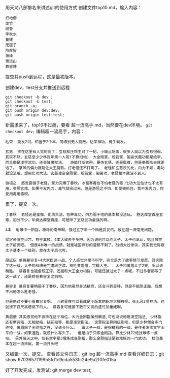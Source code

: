 用天龙八部排名来讲述git的使用方式
创建文件top10.md，输入内容：
```
扫地僧  
虚竹  
段誉  
李秋水  
童姥  
无崖子  
鸠摩智  
萧峰  
萧远山  
慕容博  
```
提交并push到远程，这是最初版本。

创建dev，test分支并推送到远程
```
git checkout -b dev ;
git checkout -b test;
git branch -a;
git push origin dev:dev;
git push origin test:test;
```

新需求来了，top10不过瘾，要看 超一流高手.md，当然要在dev环境。
`git checkout dev;`
编辑超一流高手，内容：
```
枯荣  能发2剑，相当于2个本，同级别无人能敌。枯荣神功，徒手剃发。

玄慈  排在这里有人觉的高了，玄慈和庄帮主对了一招，小输点场面，很多人就以为玄慈很弱。其实不然，玄慈至少少林百年第一人呢(不算扫地)，大金刚掌，般若掌，袈裟伏魔功都是绝学，而且都是凌空武功。还会降魔杖法。  游能打断衣带，要伤玄慈，还是挺难，但是拳脚功夫就差远了。 掌风的偏力就能让大王腿软。打老怪还不打跪了。 老怪和玄慈没的比，内力不如，毒功就没法用。想用化功大法，玄慈凌空金刚掌，般若掌，袈裟功，老怪根本就沾不到人。

游坦之  感觉要强于老怪，掌力完爆丁春秋，冰蚕寒毒也不怕老怪的毒,化功大法估计也不太有用，参照玄难，如果不发内力，毒气就会过来。但是游坦之不怕，即使被抓住，我不发内力，你爱用毒用毒呗。
```
累了，提交一次。
```
丁春秋  老怪还是蛮强，化功大法，各种毒功，内力弱于他的基本都没法玩。 胜达摩堂首座玄难，加分不少，毕竟达摩堂首座，可是除了玄慈武功最强的啊。

4本  射雕中一阳指，稳稳的南帝啊，强过玄字辈一个档是妥妥的。放在超一流毫无问题。

保定帝凌空点穴，神乎其技。4本大致差不多吧。因为说他可以胜太子，太子也承认，姑且放在太子前面吧。 但是4本唯一的战绩，就是被国师秒的渣都不剩了，战绩太过惨淡，其实我觉得跟太子基本一个级别，放在太子后也可。

段延庆 单挑慕容复+4大家臣这一战，个人感觉非常不科学，完全是为了故事情节发展。其实除了这一战，太子的战绩是完虐段正淳，稍胜黄眉僧，完输大王。  太子和黄眉斗了2天，所以说稍胜。 慕容复也能虐段正淳，还能和大王全力相拼，可能还强过太子一点呢，不过作者都写了这一战了，还是排在慕容复之前吧。

慕容复 慕容复要稍弱于丁春秋，因为他虽然身法精奇，还会斗转星移，但是不能刚正面，我想不出他怎么胜老怪。

但是绝对不要小看慕容复啊。 斗转星移可以看成是小版本的乾坤大挪移呢。张无忌2项神功，也就接下百尺高塔跳下的人。 慕容复可是接下数百丈高的虚竹加童姥啊。

黄眉僧 其实感觉他不该排在这个档位，大力金刚指虽然霸道,可也没说他是凌空指法, 少林指还有摩诃指，无相劫指，拈花指等，都是凌空指法。 这里指法算同级别吧，但是少林僧会多门绝技，黄眉除了金刚指之外，没说会什么。  跟太子一战，是很精彩的一战，是作者发挥文字水平的一战，如果速胜，就没什么写头了。  但是由于只练金刚指，算比少林72绝技难练一点吧。 另外倚天之中，仅有空字辈3僧练成金刚指，那么金刚指该是较难练的一门武功。 档位基本在超一流末尾，第一流开头吧
```
又编辑一次，提交。
查看该文件日志：git log 超一流高手.md
查看详细日志：git show 6703657f199b5fd1c9cda553fc24e9a2f0fe015a

好了开发完成，发测试:
git merge dev test;
